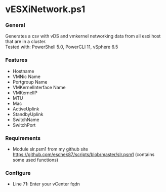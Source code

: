 # vESXiNetwork.ps1

### General
Generates a csv with vDS and vmkernel networking data from all esxi host that are in a cluster.<br>
Tested with: PowerShell 5.0, PowerCLI 11, vSphere 6.5

### Features
- Hostname
- VMNic Name
- Portgroup Name
- VMKernelInterface Name
- VMKernelIP
- MTU
- Mac
- ActiveUplink
- StandbyUplink
- SwitchName
- SwitchPort
  
### Requirements  
- Module slr.psm1 from my github site https://github.com/eschek87/scripts/blob/master/slr.psm1 (contains some used functions)


### Configure
- Line 71: Enter your vCenter fqdn